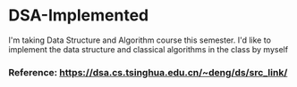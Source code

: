 # DSA-Implemented
I'm taking Data Structure and Algorithm course this semester. I'd like to implement the data structure and classical algorithms in the class by myself
### Reference: https://dsa.cs.tsinghua.edu.cn/~deng/ds/src_link/
